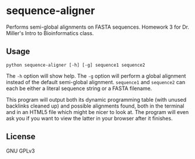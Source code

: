 sequence-aligner
================

Performs semi-global alignments on FASTA sequences. Homework 3 for Dr. Miller's Intro to Bioinformatics class.

## Usage ##

    python sequence-aligner [-h] [-g] sequence1 sequence2

The `-h` option will show help. The `-g` option will perform a global alignment instead of the default semi-global alignment. `sequence1` and `sequence2` can each be either a literal sequence string or a FASTA filename.

This program will output both its dynamic programming table (with unused backlinks cleaned up) and possible alignments found, both in the terminal and in an HTML5 file which might be nicer to look at. The program will even ask you if you want to view the latter in your browser after it finishes.

## License ##
GNU GPLv3
